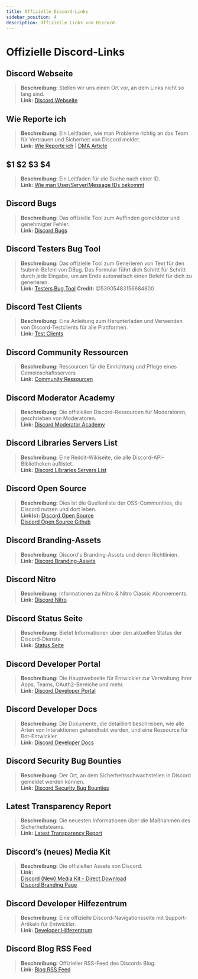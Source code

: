 ```yaml
---
title: Offizielle Discord-Links
sidebar_position: 4
description: Offizielle Links von Discord.
---
```


# Offizielle Discord-Links

## Discord Webseite

> **Beschreibung:** Stellen wir uns einen Ort vor, an dem Links nicht so lang sind.   <br/>
**Link:** [Discord Webseite](https://dis.gd/)

## Wie Reporte ich

> **Beschreibung:** Ein Leitfaden, wie man Probleme richtig an das Team für Vertrauen und Sicherheit von Discord meldet.   <br/>
**Link:**  [Wie Reporte ich](https://dis.gd/howtoreport) | [DMA Article](https://discord.com/moderation/360058643194-104:-How-to-Report-Content-to-Discord)

## $1 $2 $3 $4 
> **Beschreibung:** Ein Leitfaden für die Suche nach einer ID.   <br/>
**Link:**  [Wie man User/Server/Message IDs bekommt](https://dis.gd/findmyid)

## Discord Bugs

> **Beschreibung:**  Das offizielle Tool zum Auffinden gemeldeter und genehmigter Fehler.   <br/>
**Link:** [Discord Bugs](https://bugs.discord.com/)

## Discord Testers Bug Tool

> **Beschreibung:** Das offizielle Tool zum Generieren von Text für den !submit-Befehl von DBug. Das Formular führt dich Schritt für Schritt durch jede Eingabe, um am Ende automatisch einen Befehl für dich zu generieren.   <br/>
**Link:** [Testers Bug Tool](https://dis.gd/bug-tool)
**Credit:** @53905483156684800

## Discord Test Clients

> **Beschreibung:** Eine Anleitung zum Herunterladen und Verwenden von Discord-Testclients für alle Plattformen.   <br/>
**Link:** [Test Clients](https://support.discord.com/hc/en-us/articles/360035675191-Discord-Testing-Clients)

## Discord Community Ressourcen

> **Beschreibung:** Ressourcen für die Einrichtung und Pflege eines Gemeinschaftsservers <br/>
**Link:** [Community Ressourcen](https://discord.com/community) <br/>

## Discord Moderator Academy

> **Beschreibung:** Die offiziellen Discord-Ressourcen für Moderatoren, geschrieben von Moderatoren.   <br/>
**Link:** [Discord Moderator Academy](https://dis.gd/moderation)

## Discord Libraries Servers List

> **Beschreibung:** Eine Reddit-Wikiseite, die alle Discord-API-Bibliotheken auflistet.   <br/>
**Link:** [Discord Libraries Servers List](https://www.reddit.com/r/discordapp/wiki/developers)

## Discord Open Source

> **Beschreibung:** Dies ist die Quellenliste der OSS-Communities, die Discord nutzen und dort leben.   <br/>
**Link(s):** 
[Discord Open Source](https://discord.com/open-source)   <br/>
[Discord Open Source Github](https://github.com/discord/discord-open-source)

## Discord Branding-Assets

> **Beschreibung:** Discord's Branding-Assets und deren Richtlinien.   <br/>
**Link:** [Discord Branding-Assets](https://discord.com/branding)

## Discord Nitro

> **Beschreibung:**  Informationen zu Nitro & Nitro Classic Abonnements.   <br/>
**Link:** [Discord Nitro](https://dis.gd/nitro)

## Discord Status Seite

> **Beschreibung:** Bietet Informationen über den aktuellen Status der Discord-Dienste.   <br/>
**Link:** [Status Seite](https://dis.gd/status)

## Discord Developer Portal

> **Beschreibung:** Die Hauptwebseite für Entwickler zur Verwaltung ihrer Apps, Teams, OAuth2-Bereiche und mehr.    <br/>
**Link:** [Discord Developer Portal](https://discord.com/developers/)

## Discord Developer Docs

> **Beschreibung:** Die Dokumente, die detailliert beschreiben, wie alle Arten von Interaktionen gehandhabt werden, und eine Ressource für Bot-Entwickler.   <br/>
**Link:** [Discord Developer Docs](https://discord.dev/)

## Discord Security Bug Bounties

> **Beschreibung:** Der Ort, an dem Sicherheitsschwachstellen in Discord gemeldet werden können.   <br/>
**Link:** [Discord Security Bug Bounties](https://discord.com/security)

## Latest Transparency Report 
> **Beschreibung:** Die neuesten Informationen über die Maßnahmen des Sicherheitsteams.   <br/>
**Link:** [Latest Transparency Report](https://discord.com/blog/discord-transparency-report-q1-2022)

## Discord’s (neues) Media Kit

> **Beschreibung:** Die offiziellen Assets von Discord.   <br/>
**Link:** <br/>
[Discord (New) Media Kit - Direct Download](https://www.dropbox.com/sh/nabhhaq7kt59exr/AAB7U3f2pW-Jmvdul0yy7o-ia?dl=1)  <br/>
[Discord Branding Page](https://discord.com/branding)

## Discord Developer Hilfezentrum

> **Beschreibung:** Eine offizielle Discord-Navigationsseite mit Support-Artikeln für Entwickler. <br/>
**Link:** [Developer Hilfezentrum](https://support-dev.discord.com)

## Discord Blog RSS Feed

> **Beschreibung:** Offizieller RSS-Feed des Discords Blog. <br/>
**Link:** [Blog RSS Feed](https://discord.com/blog/rss.xml)
